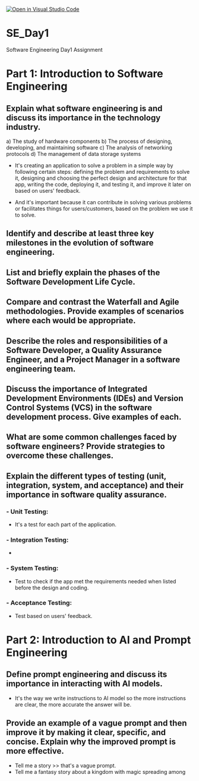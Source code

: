 [![Open in Visual Studio Code](https://classroom.github.com/assets/open-in-vscode-2e0aaae1b6195c2367325f4f02e2d04e9abb55f0b24a779b69b11b9e10269abc.svg)](https://classroom.github.com/online_ide?assignment_repo_id=18384874&assignment_repo_type=AssignmentRepo)
# SE_Day1
Software Engineering Day1 Assignment

# Part 1: Introduction to Software Engineering

## Explain what software engineering is and discuss its importance in the technology industry.
a) The study of hardware components
b) The process of designing, developing, and maintaining software
c) The analysis of networking protocols
d) The management of data storage systems
  
- It's creating an application to solve a problem in a simple way by following certain steps: defining the problem and requirements to solve it, designing and choosing the perfect design and architecture for that app, writing the code, deploying it, and testing it, and improve it later on based on users' feedback.

- And it's important because it can contribute in solving various problems or facilitates things for users/customers, based on the problem we use it to solve.

## Identify and describe at least three key milestones in the evolution of software engineering.


## List and briefly explain the phases of the Software Development Life Cycle.


## Compare and contrast the Waterfall and Agile methodologies. Provide examples of scenarios where each would be appropriate.


## Describe the roles and responsibilities of a Software Developer, a Quality Assurance Engineer, and a Project Manager in a software engineering team.


## Discuss the importance of Integrated Development Environments (IDEs) and Version Control Systems (VCS) in the software development process. Give examples of each.


## What are some common challenges faced by software engineers? Provide strategies to overcome these challenges.


## Explain the different types of testing (unit, integration, system, and acceptance) and their importance in software quality assurance.
### - Unit Testing: 
  - It's a test for each part of the application.

### - Integration Testing: 
  - 

### - System Testing: 
- Test to check if the app met the requirements needed when listed before the design and coding.

### - Acceptance Testing: 
- Test based on users' feedback.

# Part 2: Introduction to AI and Prompt Engineering


## Define prompt engineering and discuss its importance in interacting with AI models.

- It's the way we write instructions to AI model so the more instructions are clear, the more accurate the answer will be.

## Provide an example of a vague prompt and then improve it by making it clear, specific, and concise. Explain why the improved prompt is more effective.
- Tell me a story >> that's a vague prompt.
- Tell me a fantasy story about a kingdom with magic spreading among 
